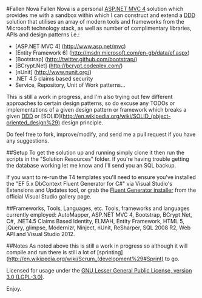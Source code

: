 #Fallen Nova
Fallen Nova is a personal [ASP.NET MVC 4](http://www.asp.net/mvc/mvc4) solution which provides me with a sandbox within which I can
construct and extend a [DDD](http://en.wikipedia.org/wiki/Domain-driven_design) solution that utilises an array of modern tools 
and frameworks from the Microsoft technology stack, as well as number of complimentary libraries, APIs and design patterns i.e.:

* [ASP.NET MVC 4] (http://www.asp.net/mvc)
* [Entity Framework 6] (http://msdn.microsoft.com/en-gb/data/ef.aspx)
* [Bootstrap] (http://twitter.github.com/bootstrap/)
* [BCrypt.Net] (http://bcrypt.codeplex.com/)
* [nUnit] (http://www.nunit.org/)
* .NET 4.5 claims based security
* Service, Repository, Unit of Work patterns...

This is still a work in progress, and I'm also trying out few different approaches to certain design patterns, so do excuse any 
TODOs or implementations of a given design pattern or framework which breaks a given [DDD](http://en.wikipedia.org/wiki/Domain-driven_design) 
or [SOLID](http://en.wikipedia.org/wiki/SOLID_(object-oriented_design%29) design principle. 

Do feel free to fork, improve/modify, and send me a pull request if you have any suggestions.

##Setup
To get the solution up and running simply clone it then run the scripts in the "Solution Resources" folder. If you're having 
trouble getting the database working let me know and I'll send you an SQL backup.

If you want to re-run the T4 templates you'll need to ensure you've installed the "EF 5.x DbContext Fluent Generator for C#" 
via Visual Studio's Extensions and Updates tool, or grab the [Fluent Generator installer](http://visualstudiogallery.msdn.microsoft.com/5d663b99-ed3b-481d-b7bc-b947d2457e3c?SRC=VSIDE) from the official Visual Studio gallery page.

##Frameworks, Tools, Languages, etc.
Tools, frameworks and languages currently employed: AutoMapper, ASP.NET MVC 4, Bootstrap, BCrypt.Net, C#, .NET4.5 Claims Based Identity, 
ELMAH, Entity Framework, HTML 5, jQuery, glimpse, Modernizr, Ninject, nUnit, ReSharper, SQL 2008 R2, Web API and Visual Studio 2012.

##Notes
As noted above this is still a work in progress so although it will compile and run there is still a lot of [sprinting](http://en.wikipedia.org/wiki/Scrum_(development%29#Sprint) to go.

Licensed for usage under the [GNU Lesser General Public License, version 3.0 (LGPL-3.0)](http://www.opensource.org/licenses/lgpl-3.0.html).

Enjoy.

